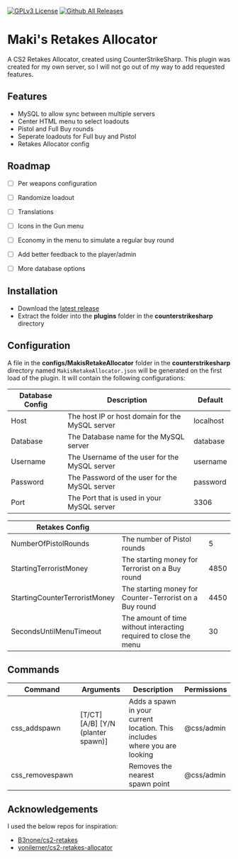 [![GPLv3 License](https://img.shields.io/badge/License-GPL%20v3-yellow.svg)](https://opensource.org/licenses/) [![Github All Releases](https://img.shields.io/github/downloads/marijay1/MakisRetakeAllocator/total.svg)](https://github.com/marijay1/MakisRetake/releases)
# Maki's Retakes Allocator

A CS2 Retakes Allocator, created using CounterStrikeSharp.
This plugin was created for my own server, so I will not go out of my way to add requested features.


## Features

- MySQL to allow sync between multiple servers
- Center HTML menu to select loadouts
- Pistol and Full Buy rounds
- Seperate loadouts for Full buy and Pistol
- Retakes Allocator config


## Roadmap

- [ ] Per weapons configuration

- [ ] Randomize loadout

- [ ] Translations

- [ ] Icons in the Gun menu

- [ ] Economy in the menu to simulate a regular buy round

- [ ] Add better feedback to the player/admin

- [ ] More database options


## Installation

- Download the [latest release](https://github.com/marijay1/MakisRetakeAllocator/releases)
- Extract the folder into the **plugins** folder in the **counterstrikesharp** directory

## Configuration

A file in the **configs/MakisRetakeAllocator** folder in the **counterstrikesharp** directory named `MakisRetakeAllocator.json` will be generated on the first load of the plugin. It will contain the following configurations:

| Database Config               | Description                                                       | Default   |
|-------------------------------|-------------------------------------------------------------------|-----------|
| Host                          | The host IP or host domain for the MySQL server                   | localhost |
| Database                      | The Database name for the MySQL server                            | database  |
| Username                      | The Username of the user for the MySQL server                     | username  |
| Password                      | The Password of the user for the MySQL server                     | password  |
| Port                          | The Port that is used in your MySQL server                        | 3306      |

| Retakes Config                |                                                                   |           |
|-------------------------------|-------------------------------------------------------------------|-----------|
| NumberOfPistolRounds          | The number of Pistol rounds                                       | 5         |
| StartingTerroristMoney        | The starting money for Terrorist on a Buy round                   | 4850      |
| StartingCounterTerroristMoney | The starting money for Counter-Terrorist on a Buy round           | 4450      |
| SecondsUntilMenuTimeout       | The amount of time without interacting required to close the menu | 30        |

## Commands

| Command         | Arguments                          | Description                                                                 | Permissions |
|-----------------|------------------------------------|-----------------------------------------------------------------------------|-------------|
| css_addspawn    | [T/CT] [A/B] [Y/N (planter spawn)] | Adds a spawn in your current location. This includes where you are looking  | @css/admin  |
| css_removespawn |                                    | Removes the nearest spawn point                                             | @css/admin  |

## Acknowledgements

I used the below repos for inspiration:
 - [B3none/cs2-retakes](https://github.com/B3none/cs2-retakes)
 - [yonilerner/cs2-retakes-allocator](https://github.com/matiassingers/awesome-readme)

